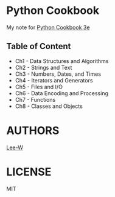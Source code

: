 # Python Cookbook
My note for [Python Cookbook 3e](http://shop.oreilly.com/product/0636920027072.do)

## Table of Content

- Ch1 - Data Structures and Algorithms
- Ch2 - Strings and Text
- Ch3 - Numbers, Dates, and Times
- Ch4 - Iterators and Generators
- Ch5 - Files and I/O
- Ch6 - Data Encoding and Processing
- Ch7 - Functions
- Ch8 - Classes and Objects

# AUTHORS
[Lee-W](https://github.com/Lee-W/)

# LICENSE
MIT

